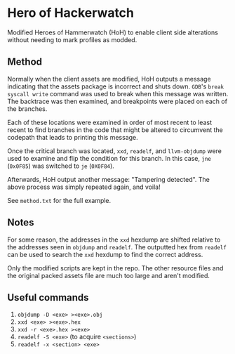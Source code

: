 # Hero of Hackerwatch

Modified Heroes of Hammerwatch (HoH) to enable client side alterations without needing to mark profiles as modded.

## Method

Normally when the client assets are modified, HoH outputs a message indicating that the assets package is incorrect and shuts down.  `GDB`'s `break syscall write` command was used to break when this message was written.  The backtrace was then examined, and breakpoints were placed on each of the branches.

Each of these locations were examined in order of most recent to least recent to find branches in the code that might be altered to circumvent the codepath that leads to printing this message.

Once the critical branch was located, `xxd`, `readelf`, and `llvm-objdump` were used to examine and flip the condition for this branch.  In this case, `jne` (`0x0F85`) was switched to `je` (`0X0F84`).

Afterwards, HoH output another message: "Tampering detected".  The above process was simply repeated again, and voila!

See `method.txt` for the full example.

## Notes

For some reason, the addresses in the `xxd` hexdump are shifted relative to the addresses seen in `objdump` and `readelf`.  The outputted hex from `readelf` can be used to search the `xxd` hexdump to find the correct address.

Only the modified scripts are kept in the repo.  The other resource files and the original packed assets file are much too large and aren't modified.

## Useful commands

1. `objdump -D <exe> ><exe>.obj`
2. `xxd <exe> ><exe>.hex`
3. `xxd -r <exe>.hex ><exe>`
4. `readelf -S <exe>` (to acquire `<sections>`)
5. `readelf -x <section> <exe>`

